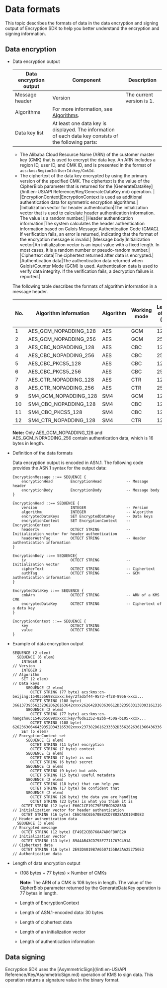 # Data formats

This topic describes the formats of data in the data encryption and signing output of Encryption SDK to help you better understand the encryption and signing information.

## Data encryption

-   Data encryption output

    |Data encryption output|Component|Description|
    |----------------------|---------|-----------|
    |Message header|Version|The current version is 1.|
    |Algorithms|For more information, see [Algorithms](#table_u66_m34_mts). |
    |Data key list|At least one data key is displayed. The information of each data key consists of the following parts:

    -   The Alibaba Cloud Resource Name \(ARN\) of the customer master key \(CMK\) that is used to encrypt the data key. An ARN includes a region ID, user ID, and CMK ID, and is presented in the format of `acs:kms:RegionId:UserId:key/CmkId`.
    -   The ciphertext of the data key encrypted by using the primary version of the specified CMK. The ciphertext is the value of the CipherBlob parameter that is returned for the [GenerateDataKey](/intl.en-US/API Reference/Key/GenerateDataKey.md) operation. |
    |EncryptionContext|EncryptionContext is used as additional authentication data for symmetric encryption algorithms.|
    |Initialization vector for header authentication|The initialization vector that is used to calculate header authentication information. The value is a random number.|
    |Header authentication information|The system calculates the header authentication information based on Galois Message Authentication Code \(GMAC\). If verification fails, an error is returned, indicating that the format of the encryption message is invalid.|
    |Message body|Initialization vector|An initialization vector is an input value with a fixed length. In most cases, it is a random number or pseudo-random number.|
    |Ciphertext data|The ciphertext returned after data is encrypted.|
    |Authentication data|The authentication data returned when Galois/Counter Mode \(GCM\) is used. Authentication data is used to verify data integrity. If the verification fails, a decryption failure is reported.|

    The following table describes the formats of algorithm information in a message header.

    |No.|Algorithm information|Algorithm|Working mode|Length of key \(bit\)|Length of initialization vector \(byte\)|
    |---|---------------------|---------|------------|---------------------|----------------------------------------|
    |1|AES\_GCM\_NOPADDING\_128|AES|GCM|128|12|
    |2|AES\_GCM\_NOPADDING\_256|AES|GCM|256|12|
    |3|AES\_CBC\_NOPADDING\_128|AES|CBC|128|16|
    |4|AES\_CBC\_NOPADDING\_256|AES|CBC|256|16|
    |5|AES\_CBC\_PKCS5\_128|AES|CBC|128|16|
    |6|AES\_CBC\_PKCS5\_256|AES|CBC|256|16|
    |7|AES\_CTR\_NOPADDING\_128|AES|CTR|128|16|
    |8|AES\_CTR\_NOPADDING\_256|AES|CTR|256|16|
    |9|SM4\_GCM\_NOPADDING\_128|SM4|GCM|128|16|
    |10|SM4\_CBC\_NOPADDING\_128|SM4|CBC|128|16|
    |11|SM4\_CBC\_PKCS5\_128|SM4|CBC|128|16|
    |12|SM4\_CTR\_NOPADDING\_128|SM4|CTR|128|16|

    **Note:** Only AES\_GCM\_NOPADDING\_128 and AES\_GCM\_NOPADDING\_256 contain authentication data, which is 16 bytes in length.

-   Definition of the data formats

    Data encryption output is encoded in ASN.1. The following code provides the ASN.1 syntax for the output data:

    ```
    EncryptionMessage ::== SEQUENCE {
        encryptionHead        EncryptionHead           -- Message header
        encryptionBody        EncryptionBody           -- Message body
    }
    
    EncryptionHead ::== SEQUENCE {
        version               INTEGER                  -- Version
        algorithm             INTEGER                  -- Algorithm
        encryptedDataKeys     SET EncryptedDataKey     -- Data keys
        encryptionContext     SET EncryptionContext    -- EncryptionContext
        headerIv              OCTECT STRING            -- Initialization vector for header authentication
        headerAuthTag         OCTECT STRING            -- Header authentication information
    }
    
    EncryptionBody ::== SEQUENCE{
        iv                    OCTECT STRING            -- Initialization vector
        cipherText            OCTECT STRING            -- Ciphertext
        authTag               OCTECT STRING            -- GCM authentication information
    }
    
    EncryptedDataKey ::== SEQUENCE {
        cmkArn                OCTECT STRING            -- ARN of a KMS CMK
        encryptedDataKey      OCTECT STRING            -- Ciphertext of a data key
    }
    
    EncryptionContext ::== SEQUENCE {
        key                   OCTECT STRING
        value                 OCTECT STRING
    }
    ```

-   Example of data encryption output

    ```
    SEQUENCE (2 elem)
      SEQUENCE (6 elem)
        INTEGER 1                                                       // Version
        INTEGER 2                                                       // Algorithm
        SET (2 elem)                                                    // Data keys
          SEQUENCE (2 elem)
            OCTET STRING (77 byte) acs:kms:cn-beijing:1540355698xxxxx:key/2fad5f44-9573-4f28-8956-xxxx...
            OCTET STRING (108 byte) 36613739356232362D626163642xxxx262642D383630612D323563313839316131663...
          SEQUENCE (2 elem)
            OCTET STRING (77 byte) acs:kms:cn-hangzhou:1540355698xxxxx:key/f6d61352-82bb-450a-b105-xxxx...
            OCTET STRING (108 byte) 62623630646439352D343165302xxxx237382D616233332D356262636136643633643...
        SET (5 elem)                                                    // EncryptionContext set
          SEQUENCE (2 elem)
            OCTET STRING (11 byte) encryption
            OCTET STRING (7 byte) context
          SEQUENCE (2 elem)
            OCTET STRING (7 byte) is not
            OCTET STRING (6 byte) secret
          SEQUENCE (2 elem)
            OCTET STRING (9 byte) but adds
            OCTET STRING (15 byte) useful metadata
          SEQUENCE (2 elem)
            OCTET STRING (18 byte) that can help you
            OCTET STRING (17 byte) be confident that
          SEQUENCE (2 elem)
            OCTET STRING (26 byte) the data you are handling
            OCTET STRING (23 byte) is what you think it is
        OCTET STRING (12 byte) E66C1CE19C79F3FBCD62858D                  // Initialization vector for header authentication
        OCTET STRING (16 byte) CEEC46C65670E82CD78028AC0104D083          // Header authentication data
      SEQUENCE (3 elem)                                                  // Encrypted message
        OCTET STRING (12 byte) EF49E2CBB768A7AD0FB0FE20                  // Initialization vector
        OCTET STRING (13 byte) 89A4AB43CD793F7711767C491A                // Ciphertext data
        OCTET STRING (16 byte) 2E93DA019B7A6507155BA3AA252750E3          // Authentication data
    ```

-   Length of data encryption output
    -   \(108 bytes + 77 bytes\) × Number of CMKs

        **Note:** The ARN of a CMK is 108 bytes in length. The value of the CipherBlob parameter returned by the GenerateDataKey operation is 77 bytes in length.

    -   Length of EncryptionContext
    -   Length of ASN.1-encoded data: 30 bytes
    -   Length of ciphertext data
    -   Length of an initialization vector
    -   Length of authentication information

## Data signing

Encryption SDK uses the [AsymmetricSign](/intl.en-US/API Reference/Key/AsymmetricSign.md) operation of KMS to sign data. This operation returns a signature value in the binary format.

